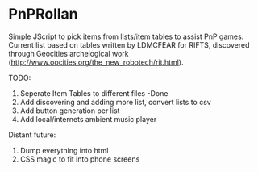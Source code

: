 # PnPRollan
Simple JScript to pick items from lists/item tables to assist PnP games.
Current list based on tables written by LDMCFEAR for RIFTS, discovered through Geocities archelogical work (http://www.oocities.org/the_new_robotech/rit.html).


TODO:
1. Seperate Item Tables to different files -Done
2. Add discovering and adding more list, convert lists to csv
3. Add button generation per list
4. Add local/internets ambient music player

Distant future:
1. Dump everything into html
2. CSS magic to fit into phone screens
